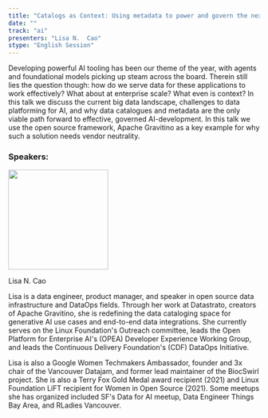 ```yaml
---
title: "Catalogs as Context: Using metadata to power and govern the next wave of AI development"
date: ""
track: "ai"
presenters: "Lisa N.  Cao"
stype: "English Session"
---
```


Developing powerful AI tooling has been our theme of the year, with agents and foundational models picking up steam across the board. Therein still lies the question though: how do we serve data for these applications to work effectively? What about at enterprise scale? What even is context? In this talk we discuss the current big data landscape, challenges to data platforming for AI, and why data catalogues and metadata are the only viable path forward to effective, governed AI-development. In this talk we use the open source framework, Apache Gravitino as a key example for why such a solution needs vendor neutrality. 

### Speakers:


<img src="https://sessionize.com/image/7eeb-400o400o1-RShqmBToNG5djtoLjtkmqW.jpg" width="200" /><br/>

Lisa N.  Cao

Lisa is a data engineer, product manager, and speaker in open source data infrastructure and DataOps fields. Through her work at Datastrato, creators of Apache Gravitino, she is redefining the data cataloging space for generative AI use cases and end-to-end data integrations. She currently serves on the Linux Foundation's Outreach committee, leads the Open Platform for Enterprise AI's (OPEA) Developer Experience Working Group, and leads the Continuous Delivery Foundation's (CDF) DataOps Initiative. 

Lisa is also a Google Women Techmakers Ambassador, founder and 3x chair of the Vancouver Datajam, and former lead maintainer of the BiocSwirl project. She is also a Terry Fox Gold Medal award recipient (2021) and Linux Foundation LiFT recipient for Women in Open Source (2021). Some meetups she has organized included SF's Data for AI meetup, Data Engineer Things Bay Area, and RLadies Vancouver. 


